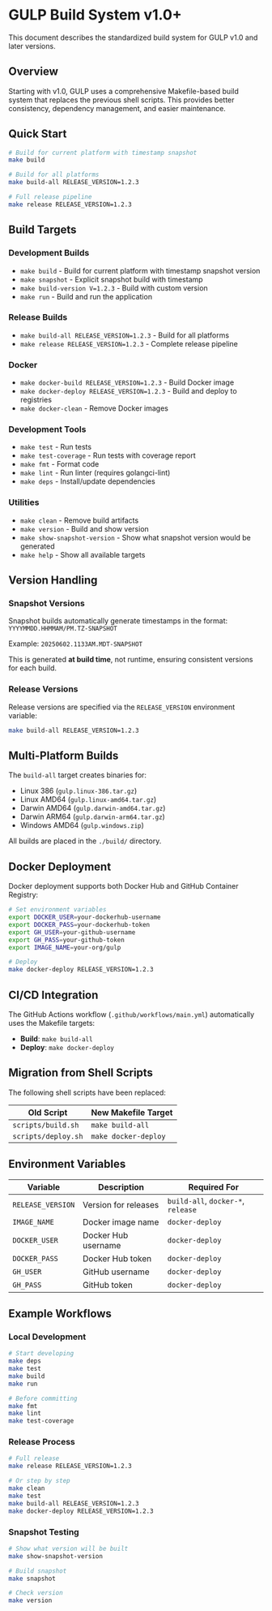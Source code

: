 # GULP Build System v1.0+

This document describes the standardized build system for GULP v1.0 and later versions.

## Overview

Starting with v1.0, GULP uses a comprehensive Makefile-based build system that replaces the previous shell scripts. This provides better consistency, dependency management, and easier maintenance.

## Quick Start

```bash
# Build for current platform with timestamp snapshot
make build

# Build for all platforms
make build-all RELEASE_VERSION=1.2.3

# Full release pipeline
make release RELEASE_VERSION=1.2.3
```

## Build Targets

### Development Builds
- `make build` - Build for current platform with timestamp snapshot version
- `make snapshot` - Explicit snapshot build with timestamp  
- `make build-version V=1.2.3` - Build with custom version
- `make run` - Build and run the application

### Release Builds  
- `make build-all RELEASE_VERSION=1.2.3` - Build for all platforms
- `make release RELEASE_VERSION=1.2.3` - Complete release pipeline

### Docker
- `make docker-build RELEASE_VERSION=1.2.3` - Build Docker image
- `make docker-deploy RELEASE_VERSION=1.2.3` - Build and deploy to registries
- `make docker-clean` - Remove Docker images

### Development Tools
- `make test` - Run tests
- `make test-coverage` - Run tests with coverage report
- `make fmt` - Format code
- `make lint` - Run linter (requires golangci-lint)
- `make deps` - Install/update dependencies

### Utilities
- `make clean` - Remove build artifacts
- `make version` - Build and show version
- `make show-snapshot-version` - Show what snapshot version would be generated
- `make help` - Show all available targets

## Version Handling

### Snapshot Versions
Snapshot builds automatically generate timestamps in the format: `YYYYMMDD.HHMMAM/PM.TZ-SNAPSHOT`

Example: `20250602.1133AM.MDT-SNAPSHOT`

This is generated **at build time**, not runtime, ensuring consistent versions for each build.

### Release Versions
Release versions are specified via the `RELEASE_VERSION` environment variable:

```bash
make build-all RELEASE_VERSION=1.2.3
```

## Multi-Platform Builds

The `build-all` target creates binaries for:
- Linux 386 (`gulp.linux-386.tar.gz`)
- Linux AMD64 (`gulp.linux-amd64.tar.gz`) 
- Darwin AMD64 (`gulp.darwin-amd64.tar.gz`)
- Darwin ARM64 (`gulp.darwin-arm64.tar.gz`)
- Windows AMD64 (`gulp.windows.zip`)

All builds are placed in the `./build/` directory.

## Docker Deployment

Docker deployment supports both Docker Hub and GitHub Container Registry:

```bash
# Set environment variables
export DOCKER_USER=your-dockerhub-username
export DOCKER_PASS=your-dockerhub-token
export GH_USER=your-github-username  
export GH_PASS=your-github-token
export IMAGE_NAME=your-org/gulp

# Deploy
make docker-deploy RELEASE_VERSION=1.2.3
```

## CI/CD Integration

The GitHub Actions workflow (`.github/workflows/main.yml`) automatically uses the Makefile targets:

- **Build**: `make build-all`
- **Deploy**: `make docker-deploy`

## Migration from Shell Scripts

The following shell scripts have been replaced:

| Old Script | New Makefile Target |
|------------|-------------------|
| `scripts/build.sh` | `make build-all` |
| `scripts/deploy.sh` | `make docker-deploy` |

## Environment Variables

| Variable | Description | Required For |
|----------|-------------|--------------|
| `RELEASE_VERSION` | Version for releases | `build-all`, `docker-*`, `release` |
| `IMAGE_NAME` | Docker image name | `docker-deploy` |
| `DOCKER_USER` | Docker Hub username | `docker-deploy` |
| `DOCKER_PASS` | Docker Hub token | `docker-deploy` |
| `GH_USER` | GitHub username | `docker-deploy` |
| `GH_PASS` | GitHub token | `docker-deploy` |

## Example Workflows

### Local Development
```bash
# Start developing
make deps
make test
make build
make run

# Before committing
make fmt
make lint
make test-coverage
```

### Release Process
```bash
# Full release
make release RELEASE_VERSION=1.2.3

# Or step by step
make clean
make test  
make build-all RELEASE_VERSION=1.2.3
make docker-deploy RELEASE_VERSION=1.2.3
```

### Snapshot Testing
```bash
# Show what version will be built
make show-snapshot-version

# Build snapshot
make snapshot

# Check version
make version
``` 